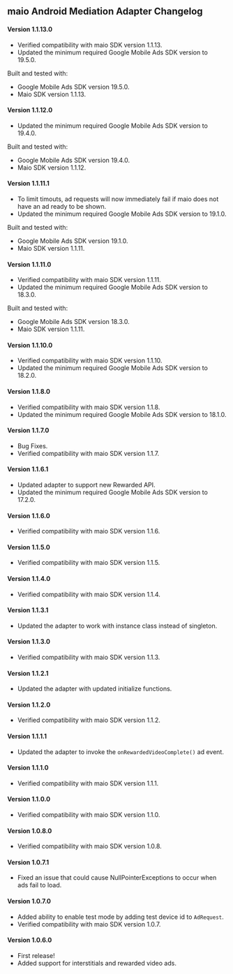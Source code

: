 ## maio Android Mediation Adapter Changelog

#### Version 1.1.13.0
- Verified compatibility with maio SDK version 1.1.13.
- Updated the minimum required Google Mobile Ads SDK version to 19.5.0.

Built and tested with:
- Google Mobile Ads SDK version 19.5.0.
- Maio SDK version 1.1.13.

#### Version 1.1.12.0
- Updated the minimum required Google Mobile Ads SDK version to 19.4.0.

Built and tested with:
- Google Mobile Ads SDK version 19.4.0.
- Maio SDK version 1.1.12.

#### Version 1.1.11.1
- To limit timouts, ad requests will now immediately fail if maio does not have an ad ready to be shown.
- Updated the minimum required Google Mobile Ads SDK version to 19.1.0.

Built and tested with:
- Google Mobile Ads SDK version 19.1.0.
- Maio SDK version 1.1.11.

#### Version 1.1.11.0
- Verified compatibility with maio SDK version 1.1.11.
- Updated the minimum required Google Mobile Ads SDK version to 18.3.0.

Built and tested with:
- Google Mobile Ads SDK version 18.3.0.
- Maio SDK version 1.1.11.

#### Version 1.1.10.0
- Verified compatibility with maio SDK version 1.1.10.
- Updated the minimum required Google Mobile Ads SDK version to 18.2.0.

#### Version 1.1.8.0
- Verified compatibility with maio SDK version 1.1.8.
- Updated the minimum required Google Mobile Ads SDK version to 18.1.0.

#### Version 1.1.7.0
- Bug Fixes.
- Verified compatibility with maio SDK version 1.1.7.

#### Version 1.1.6.1
- Updated adapter to support new Rewarded API.
- Updated the minimum required Google Mobile Ads SDK version to 17.2.0.

#### Version 1.1.6.0
- Verified compatibility with maio SDK version 1.1.6.

#### Version 1.1.5.0
- Verified compatibility with maio SDK version 1.1.5.

#### Version 1.1.4.0
- Verified compatibility with maio SDK version 1.1.4.

#### Version 1.1.3.1
- Updated the adapter to work with instance class instead of singleton.

#### Version 1.1.3.0
- Verified compatibility with maio SDK version 1.1.3.

#### Version 1.1.2.1
- Updated the adapter with updated initialize functions.

#### Version 1.1.2.0
- Verified compatibility with maio SDK version 1.1.2.

#### Version 1.1.1.1
- Updated the adapter to invoke the `onRewardedVideoComplete()` ad event.

#### Version 1.1.1.0
- Verified compatibility with maio SDK version 1.1.1.

#### Version 1.1.0.0
- Verified compatibility with maio SDK version 1.1.0.

#### Version 1.0.8.0
- Verified compatibility with maio SDK version 1.0.8.

#### Version 1.0.7.1
- Fixed an issue that could cause NullPointerExceptions to occur when ads fail
  to load.

#### Version 1.0.7.0
- Added ability to enable test mode by adding test device id to `AdRequest`.
- Verified compatibility with maio SDK version 1.0.7.

#### Version 1.0.6.0
- First release!
- Added support for interstitials and rewarded video ads.
